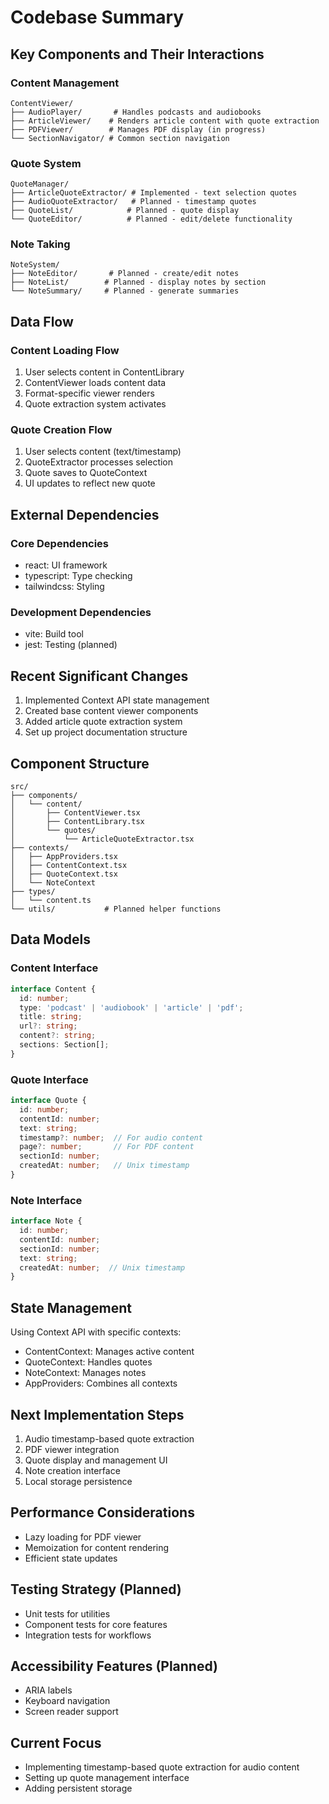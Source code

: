 # Codebase Summary

## Key Components and Their Interactions

### Content Management
```
ContentViewer/
├── AudioPlayer/       # Handles podcasts and audiobooks
├── ArticleViewer/    # Renders article content with quote extraction
├── PDFViewer/        # Manages PDF display (in progress)
└── SectionNavigator/ # Common section navigation
```

### Quote System
```
QuoteManager/
├── ArticleQuoteExtractor/ # Implemented - text selection quotes
├── AudioQuoteExtractor/   # Planned - timestamp quotes
├── QuoteList/            # Planned - quote display
└── QuoteEditor/          # Planned - edit/delete functionality
```

### Note Taking
```
NoteSystem/
├── NoteEditor/       # Planned - create/edit notes
├── NoteList/        # Planned - display notes by section
└── NoteSummary/     # Planned - generate summaries
```

## Data Flow

### Content Loading Flow
1. User selects content in ContentLibrary
2. ContentViewer loads content data
3. Format-specific viewer renders
4. Quote extraction system activates

### Quote Creation Flow
1. User selects content (text/timestamp)
2. QuoteExtractor processes selection
3. Quote saves to QuoteContext
4. UI updates to reflect new quote

## External Dependencies

### Core Dependencies
- react: UI framework
- typescript: Type checking
- tailwindcss: Styling

### Development Dependencies
- vite: Build tool
- jest: Testing (planned)

## Recent Significant Changes
1. Implemented Context API state management
2. Created base content viewer components
3. Added article quote extraction system
4. Set up project documentation structure

## Component Structure
```
src/
├── components/
│   └── content/
│       ├── ContentViewer.tsx
│       ├── ContentLibrary.tsx
│       └── quotes/
│           └── ArticleQuoteExtractor.tsx
├── contexts/
│   ├── AppProviders.tsx
│   ├── ContentContext.tsx
│   ├── QuoteContext.tsx
│   └── NoteContext
├── types/
│   └── content.ts
└── utils/           # Planned helper functions
```

## Data Models

### Content Interface
```typescript
interface Content {
  id: number;
  type: 'podcast' | 'audiobook' | 'article' | 'pdf';
  title: string;
  url?: string;
  content?: string;
  sections: Section[];
}
```

### Quote Interface
```typescript
interface Quote {
  id: number;
  contentId: number;
  text: string;
  timestamp?: number;  // For audio content
  page?: number;       // For PDF content
  sectionId: number;
  createdAt: number;   // Unix timestamp
}
```

### Note Interface
```typescript
interface Note {
  id: number;
  contentId: number;
  sectionId: number;
  text: string;
  createdAt: number;  // Unix timestamp
}
```

## State Management
Using Context API with specific contexts:
- ContentContext: Manages active content
- QuoteContext: Handles quotes
- NoteContext: Manages notes
- AppProviders: Combines all contexts

## Next Implementation Steps
1. Audio timestamp-based quote extraction
2. PDF viewer integration
3. Quote display and management UI
4. Note creation interface
5. Local storage persistence

## Performance Considerations
- Lazy loading for PDF viewer
- Memoization for content rendering
- Efficient state updates

## Testing Strategy (Planned)
- Unit tests for utilities
- Component tests for core features
- Integration tests for workflows

## Accessibility Features (Planned)
- ARIA labels
- Keyboard navigation
- Screen reader support

## Current Focus
- Implementing timestamp-based quote extraction for audio content
- Setting up quote management interface
- Adding persistent storage